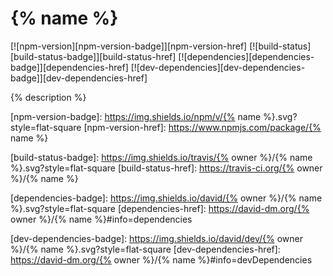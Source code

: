 # {% name %}

[![npm-version][npm-version-badge]][npm-version-href]
[![build-status][build-status-badge]][build-status-href]
[![dependencies][dependencies-badge]][dependencies-href]
[![dev-dependencies][dev-dependencies-badge]][dev-dependencies-href]


{% description %}


[npm-version-badge]: https://img.shields.io/npm/v/{% name %}.svg?style=flat-square
[npm-version-href]: https://www.npmjs.com/package/{% name %}

[build-status-badge]: https://img.shields.io/travis/{% owner %}/{% name %}.svg?style=flat-square
[build-status-href]: https://travis-ci.org/{% owner %}/{% name %}

[dependencies-badge]: https://img.shields.io/david/{% owner %}/{% name %}.svg?style=flat-square
[dependencies-href]: https://david-dm.org/{% owner %}/{% name %}#info=dependencies

[dev-dependencies-badge]: https://img.shields.io/david/dev/{% owner %}/{% name %}.svg?style=flat-square
[dev-dependencies-href]: https://david-dm.org/{% owner %}/{% name %}#info=devDependencies
